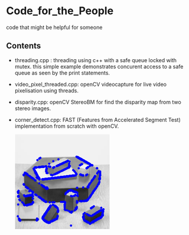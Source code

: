 # Code_for_the_People
code that might be helpful for someone

## Contents
- threading.cpp : threading using c++ <thread> with a safe queue locked with mutex.
  this simple example demonstrates concurent access to a safe queue as seen by the print statements.
  
- video_pixel_threaded.cpp: openCV videocapture for live video pixelisation using threads.

- disparity.cpp: openCV StereoBM for find the disparity map from two stereo images.

- corner_detect.cpp: FAST (Features from Accelerated Segment Test) implementation from scratch with openCV.

     ![Alt text](https://github.com/OakLake/Code_for_the_People/blob/master/imgs/detected.png "Detected Corners")
